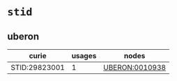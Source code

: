 # `stid`

## uberon

| curie         |   usages | nodes                                                           |
|---------------|----------|-----------------------------------------------------------------|
| STID:29823001 |        1 | [UBERON:0010938](http://purl.obolibrary.org/obo/UBERON_0010938) |

